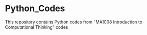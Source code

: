 # Python_Codes
This repository contains Python codes from "MA1008 Introduction to Computational Thinking" codes
